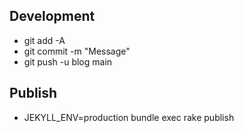 ## Development

- git add -A
- git commit -m "Message"
- git push -u blog main

## Publish

- JEKYLL_ENV=production bundle exec rake publish
